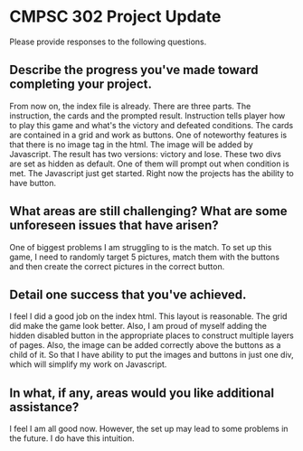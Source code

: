# CMPSC 302 Project Update

Please provide responses to the following questions.

## Describe the progress you've made toward completing your project.

From now on, the index file is already. There are three parts. The instruction, the cards and the prompted result. Instruction tells player how to play this game and what's the victory and defeated conditions. The cards are contained in a grid and work as buttons. One of noteworthy features is that there is no image tag in the html. The image will be added by Javascript. The result has two versions: victory and lose. These two divs are set as hidden as default. One of them will prompt out when condition is met.
The Javascript just get started. Right now the projects has the ability to have button.

## What areas are still challenging? What are some unforeseen issues that have arisen?

One of biggest problems I am struggling to is the match. To set up this game, I need to randomly target 5 pictures, match them with the buttons and then create the correct pictures in the correct button. 

## Detail one success that you've achieved.

I feel I did a good job on the index html. This layout is reasonable. The grid did make the game look better. Also, I am proud of myself adding the hidden disabled button in the appropriate places to construct multiple layers of pages. Also, the image can be added correctly above the buttons as a child of it. So that I have ability to put the images and buttons in just one div, which will simplify my work on Javascript.

## In what, if any, areas would you like additional assistance?

I feel I am all good now. However, the set up may lead to some problems in the future. I do have this intuition.
